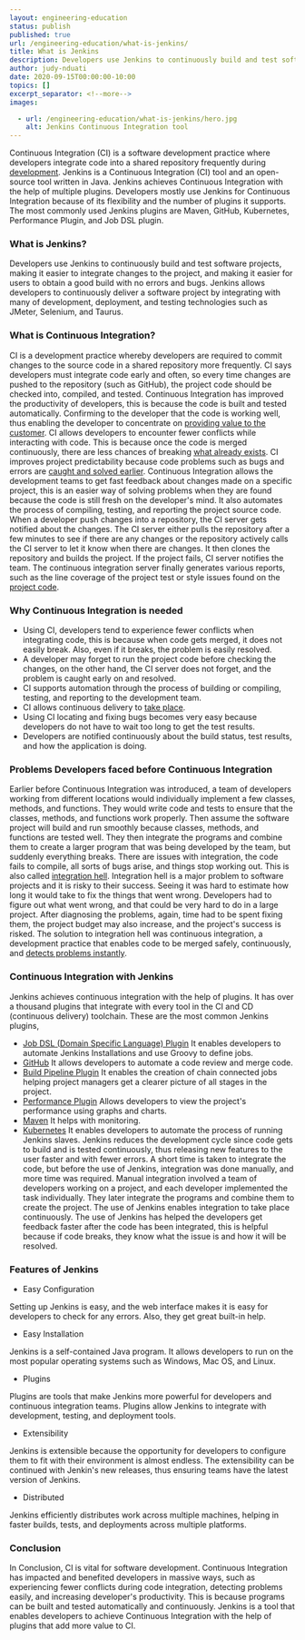 ```yaml
---
layout: engineering-education
status: publish
published: true
url: /engineering-education/what-is-jenkins/
title: What is Jenkins
description: Developers use Jenkins to continuously build and test software projects, making it easier to integrate changes to the project and making it easier for users to obtain a good build with no errors and bugs.
author: judy-nduati
date: 2020-09-15T00:00:00-10:00
topics: []
excerpt_separator: <!--more-->
images:

  - url: /engineering-education/what-is-jenkins/hero.jpg
    alt: Jenkins Continuous Integration tool
---
```

Continuous Integration (CI) is a software development practice where developers integrate code into a shared repository frequently during [development](https://www.martinfowler.com/articles/continuousIntegration.html). Jenkins is a Continuous Integration (CI) tool and an open-source tool written in Java. Jenkins achieves Continuous Integration with the help of multiple plugins. Developers mostly use Jenkins for Continuous Integration because of its flexibility and the number of plugins it supports. The most commonly used Jenkins plugins are Maven, GitHub, Kubernetes, Performance Plugin, and Job DSL plugin.
<!--more-->
### What is Jenkins?
Developers use Jenkins to continuously build and test software projects, making it easier to integrate changes to the project, and making it easier for users to obtain a good build with no errors and bugs. Jenkins allows developers to continuously deliver a software project by integrating with many of development, deployment, and testing technologies such as JMeter, Selenium, and Taurus.

### What is Continuous Integration?
CI is a development practice whereby developers are required to commit changes to the source code in a shared repository more frequently. CI says developers must integrate code early and often, so every time changes are pushed to the repository (such as GitHub), the project code should be checked into, compiled, and tested. Continuous Integration has improved the productivity of developers, this is because the code is built and tested automatically. Confirming to the developer that the code is working well, thus enabling the developer to concentrate on [providing value to the customer](https://rollout.io/blog/continuous-delivery-can-elevate-developer-productivity/#:~:text=Enter%20continuous%20delivery.,worrying%20that%20you%20broke%20something.). 
CI allows developers to encounter fewer conflicts while interacting with code. This is because once the code is merged continuously, there are less chances of breaking [what already exists](https://medium.com/the-making-of-whereby/why-continuous-integration-is-so-important-7bb63ba5dc57).
CI improves project predictability because  code problems such as bugs and errors are [caught and solved earlier](https://www.researchgate.net/publication/266632251_Experienced_Benefits_of_Continuous_Integration_in_Industry_Software_Product_Development_A_Case_Study/link/54bc05a90cf253b50e2d149b/download).
Continuous Integration allows the development teams to get fast feedback about changes made on a specific project, this is an easier way of solving problems when they are found because the code is still fresh on the developer's mind. It also automates the process of compiling, testing, and reporting the project source code. When a developer push changes into a repository, the CI server gets notified about the changes. The CI server either pulls the repository after a few minutes to see if there are any changes or the repository actively calls the CI server to let it know when there are changes. It then clones the repository and builds the project. If the project fails, CI server notifies the team. The continuous integration server finally generates various reports, such as the line coverage of the project test or style issues found on the [project code](https://www.edureka.co/blog/what-is-jenkins/).

### Why Continuous Integration is needed
- Using CI, developers tend to experience fewer conflicts when integrating code, this is because when code gets merged, it does not easily break. Also, even if it breaks, the problem is easily resolved.
- A developer may forget to run the project code before checking the changes, on the other hand, the CI server does not forget, and the problem is caught early on and resolved.
- CI supports automation through the process of building or compiling, testing, and reporting to the development team.
- CI allows continuous delivery to [take place](https://medium.com/the-making-of-whereby/why-continuous-integration-is-so-important-7bb63ba5dc57).
- Using CI locating and fixing bugs becomes very easy because developers do not have to wait too long to get the test results.
- Developers are notified continuously about the build status, test results, and how the application is doing.

### Problems Developers faced before Continuous Integration
Earlier before Continuous Integration was introduced, a team of developers working from different locations would individually implement a few classes, methods, and functions. They would write code and tests to ensure that the classes, methods, and functions work properly. Then assume the software project will build and run smoothly because classes, methods, and functions are tested well. They then integrate the programs and combine them to create a larger program that was being developed by the team, but suddenly everything breaks.  There are issues with integration, the code fails to compile, all sorts of bugs arise, and things stop working out. This is also called [integration hell](https://www.solutionsiq.com/agile-glossary/integration-hell/#:~:text=Integration%20Hell%20refers%20to%20the,that%20it%20can%20finally%20integrate.). 
Integration hell is a major problem to software projects and it is risky to their success. Seeing it was hard to estimate how long it would take to fix the things that went wrong. Developers had to figure out what went wrong, and that could be very hard to do in a large project. After diagnosing the problems, again, time had to be spent fixing them, the project budget may also increase, and the project's success is risked. The solution to integration hell was continuous integration, a development practice that enables code to be merged safely, continuously, and [detects problems instantly](https://youteam.io/blog/8-tools-you-need-to-work-with-remote-developers/). 

### Continuous Integration with Jenkins
Jenkins achieves continuous integration with the help of plugins. It has over a thousand plugins that integrate with every tool in the CI and CD (continuous delivery) toolchain.
These are the most common Jenkins plugins,
+ [Job DSL (Domain Specific Language) Plugin](https://github.com/jenkinsci/job-dsl-plugin)
It enables developers to automate  Jenkins Installations and use Groovy to define jobs.
+ [GitHub](https://github.com/timols/jenkins-gitlab-merge-request-builder-plugin)
It allows developers to automate a code review and merge code.
+ [Build Pipeline Plugin](https://github.com/jenkinsci/build-pipeline-plugin)
It enables the creation of chain connected jobs helping project managers get a clearer picture of all stages in the project.
+ [Performance Plugin](https://wiki.jenkins.io/display/JENKINS/Performance+Plugin)
Allows developers to view the project's performance using graphs and charts.
+ [Maven](https://github.com/jenkinsci/maven-plugin) 
It helps with monitoring.
+ [Kubernetes](https://github.com/jenkinsci/kubernetes-plugin)
It enables developers to automate the process of running Jenkins slaves.
 Jenkins reduces the development cycle since code gets to build and is tested continuously, thus releasing new features to the user faster and with fewer errors. A short time is taken to integrate the code, but before the use of Jenkins, integration was done manually, and more time was required. Manual integration involved a team of developers working on a project, and each developer implemented the task individually. They later integrate the programs and combine them to create the project. The use of Jenkins enables integration to take place continuously. The use of Jenkins has helped the developers get feedback faster after the code has been integrated, this is helpful because if code breaks, they know what the issue is and how it will be resolved.

### Features of Jenkins
 - Easy Configuration

 Setting up Jenkins is easy, and the web interface makes it is easy for developers to check for any errors. Also, they get great built-in help.

 - Easy Installation

 Jenkins is a self-contained Java program. It allows developers to run on the most popular operating systems such as Windows, Mac OS, and Linux.

 - Plugins

 Plugins are tools that make Jenkins more powerful for developers and continuous integration teams. Plugins allow Jenkins to integrate with development, testing, and deployment tools.

 - Extensibility

 Jenkins is extensible because the opportunity for developers to configure them to fit with their environment is almost endless. The extensibility can be continued with  Jenkin's new releases, thus ensuring teams have the latest version of Jenkins.

 - Distributed

 Jenkins efficiently distributes work across multiple machines, helping in faster builds, tests, and deployments across multiple platforms.

 ### Conclusion
In Conclusion, CI is vital for software development. Continuous Integration has impacted and benefited developers in massive ways, such as experiencing fewer conflicts during code integration, detecting problems easily, and increasing developer's productivity. This is because programs can be built and tested automatically and continuously. Jenkins is a tool that enables developers to achieve Continuous Integration with the help of plugins that add more value to CI.
